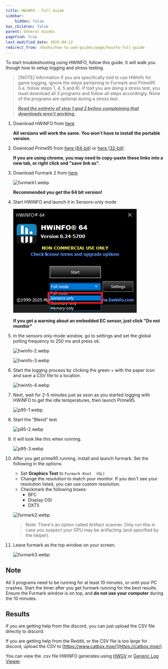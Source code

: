 ```yaml
---
title: HWiNFO - Full Guide
sidebar:
    hidden: false
has_children: false
parent: General Guides
pagefind: true
last_modified_date: 2025-04-12
redirect_from: /books/how-to-and-guides/page/hwinfo-full-guide
---
```




To start troubleshooting using HWiNFO, follow this guide. It will walk you though how to setup logging and stress testing.

> [!NOTE] Information
If you are specifically told to use HWInfo for game logging, ignore the steps pertaining to Furmark and Prime95 (i.e. follow steps 1, 4, 5 and 6). If told you are doing a stress test, you must download all 3 programs and follow all steps accordingly. None of the programs are optional during a stress test.
>
> ***<u class="blink">Read the entirety of step 1 and 2 before complaining that downloads aren't working.</u>***

1. Download HWiNFO from [here](https://www.fosshub.com/HWiNFO.html)

    **All versions will work the same. You won't have to install the portable version.**

2. Download Prime95 from [here (64-bit)](https://www.mersenne.org/ftp_root/gimps/p95v308b9.win64.zip) or [here (32-bit)](https://www.mersenne.org/ftp_root/gimps/p95v307b9.win32.zip)

    **If you are using chrome, you may need to copy-paste these links into a new tab, or right click and "save link as".**

3. Download Furmark 2 from [here](https://geeks3d.com/furmark/downloads/)

    ![furmark1.webp](../../../assets/hwinfo/furmark1.webp)

    **Recommended you get the 64 bit version!**

4. Start HWiNFO and launch it in Sensors-only mode

    ![hwinfo-1.webp](../../../assets/hwinfo/hwinfo1.webp)

    **If you get a warning about an embedded EC sensor, just click "Do not monitor"**

5. In the sensors only mode window, go to settings and set the global polling frequency to 250 ms and press ok.

    ![hwinfo-2.webp](../../../assets/hwinfo/hwinfo2.webp)

    ![hwinfo-3.webp](../../../assets/hwinfo/hwinfo3.webp)

6. Start the logging process by clicking the green + with the paper icon and save a CSV file to a location.

    ![hwinfo-4.webp](../../../assets/hwinfo/hwinfo4.webp)

7. Next, wait for 2-5 minutes just as soon as you started logging with HWiNFO to get the idle temperatures, then launch Prime95.

    ![p95-1.webp](../../../assets/hwinfo/p951.webp)

8. Start the "Blend" test.

    ![p95-2.webp](../../../assets/hwinfo/p952.webp)

9. It will look like this when running.

    ![p95-3.webp](../../../assets/hwinfo/p953.webp)
 
10. After you get prime95 running, install and launch furmark. Set the following in the options:
    - Set **Graphics Test** to `Furmark Knot  (GL)`
    - Change the resolution to match your monitor. If you don't see your resolution listed, you can use custom resolution.
    - Checkmark the following boxes:
        - BFC
        - Display OSI
        - DXT5

    ![furmark2.webp](../../../assets/hwinfo/furmark2.webp)

    > Note: There's an option called Artifact scanner. Only run this in case you suspect your GPU may be artifacting (and specified by the helper).

11. Leave furmark as the top window on your screen.

    ![furmark3.webp](../../../assets/hwinfo/furmark3.webp)

## Note

All 3 programs need to be running for at least 10 minutes, or until your PC crashes. Start the timer after you get furmark running for the best results. Ensure the Furmark window is on top, and **do not use your computer** during the 10 minutes.

## Results

If you are getting help from the discord, you can just upload the CSV file directly to discord.

If you are getting help from the Reddit, or the CSV file is too large for discord, upload the CSV to [https://www.catbox.moe/](https://catbox.moe/)

You can view the .csv file HWiNFO generates using [HWGV](https://hw.47c.in/) or [Generic Log Viewer](https://www.hwinfo.com/forum/threads/logviewer-for-hwinfo-is-available.802/).
